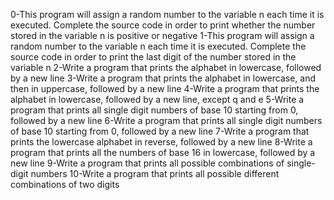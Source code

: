0-This program will assign a random number to the variable n each time it is executed. Complete the source code in order to print whether the number stored in the variable n is positive or negative
1-This program will assign a random number to the variable n each time it is executed. Complete the source code in order to print the last digit of the number stored in the variable n
2-Write a program that prints the alphabet in lowercase, followed by a new line
3-Write a program that prints the alphabet in lowercase, and then in uppercase, followed by a new line
4-Write a program that prints the alphabet in lowercase, followed by a new line, except q and e
5-Write a program that prints all single digit numbers of base 10 starting from 0, followed by a new line
6-Write a program that prints all single digit numbers of base 10 starting from 0, followed by a new line
7-Write a program that prints the lowercase alphabet in reverse, followed by a new line
8-Write a program that prints all the numbers of base 16 in lowercase, followed by a new line
9-Write a program that prints all possible combinations of single-digit numbers
10-Write a program that prints all possible different combinations of two digits
